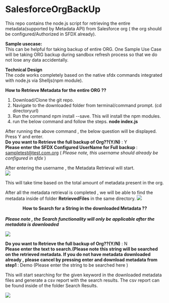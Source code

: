 # SalesforceOrgBackUp

This repo contains the node.js script for retrieving the entire metadata(supported by Metadata API)  from Salesforce org ( the org should be configured/Authorized in SFDX already). 

<b>Sample usecase: </b> <br/>
This can be helpful for taking backup of entire ORG. 
One Sample Use Case will be taking ORG backup during sandbox refresh process so that we do not lose any data accidentally.


<b> Technical Design </b> <br/>
The code works completely based on the native sfdx commands integrated with node.js via Shelljs(npm module). 


<b> How to Retrieve Metadata for the entire ORG ?? </b> 
1. Download/Clone the git repo. 
2. Navigate to the downloaded folder from terminal/command prompt. (cd directoryurl)
3. Run the command npm install --save. This will install the npm modules.
4. run the below command and follow the steps. 
<b> node index.js </b>

After running the above command , the below question will be displayed. Press Y and enter. <br/>
<b>Do you want to Retrieve the full backup of Org??(Y/N)</b> : Y <br/>
<b> Please enter the SFDX Configured UserName for Full backup </b> : sampletest@test.com.org (<i> Please note, this username should already be configured in sfdx </i> ) <br/>

After entering the username , the Metadata Retrieval will start. <br/>
<img src="https://github.com/ravinarayanan89/SfdxOrgBackUp/blob/main/screenshots/Retrieval1.png"> </img>

This will take time based on the total amount of metadata present in the org. 

After all the metadata retrieval is completed , we will be able to find the metadata inside of folder <b>RetrievedFiles</b> in the same directory.
<img src="https://github.com/ravinarayanan89/SfdxOrgBackUp/blob/main/screenshots/RetrieveResults.png"> </img>

<b> <center> How to Search for a String in the downloaded Metadata ??  </center> </b>  <br/>
<b> <i> Please note , the Search functionality will only be applicable after the metadata is downloaded </i> </b>

<img src="https://github.com/ravinarayanan89/SfdxOrgBackUp/blob/main/screenshots/Search1.png"> </img>

<b>Do you want to Retrieve the full backup of Org??(Y/N)</b> : N <br/>
<b> Please enter the text to search.(Please note this string will be searched on the retrieved metadata. If you do not have metadata downloaded already , please cancel by pressing enter and download metadata from step1 </b> : Demo (Please enter the string to be searched here )<br/>

This will start searching for the given keyword in the downloaded metadata files and generate a csv report with the search results. The csv report can be found inside of the folder Search Results.

<img src="https://github.com/ravinarayanan89/SfdxOrgBackUp/blob/main/screenshots/SearchResults.png"> </img>
